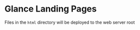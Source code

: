 Glance Landing Pages
====================

Files in the `html` directory will be deployed to the web server root
